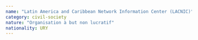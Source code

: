 ```yaml
---
name: "Latin America and Caribbean Network Information Center (LACNIC)"
category: civil-society
nature: "Organisation à but non lucratif"
nationality: URY
---
```

    